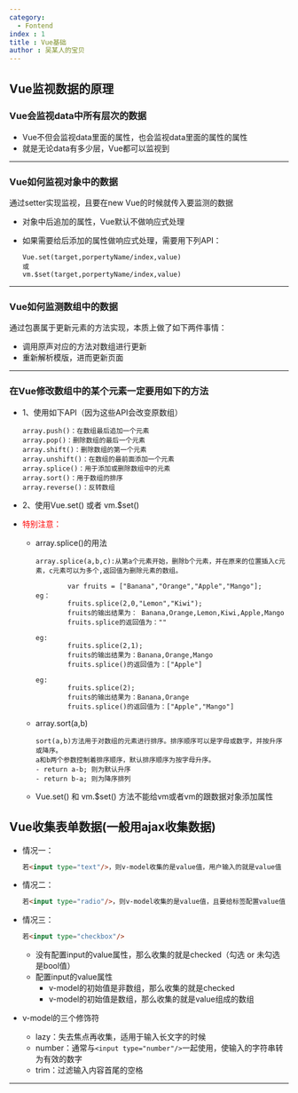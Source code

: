 ```yaml
---
category:
  - Fontend
index : 1
title : Vue基础
author : 吴某人的宝贝
---
```


## Vue监视数据的原理

### Vue会监视data中所有层次的数据

- Vue不但会监视data里面的属性，也会监视data里面的属性的属性
- 就是无论data有多少层，Vue都可以监视到

---

### Vue如何监视对象中的数据

通过setter实现监视，且要在new Vue的时候就传入要监测的数据

- 对象中后追加的属性，Vue默认不做响应式处理

- 如果需要给后添加的属性做响应式处理，需要用下列API：

  ```vue
  Vue.set(target,porpertyName/index,value)
  或
  vm.$set(target,porpertyName/index,value)
  ```

---

### Vue如何监测数组中的数据

通过包裹属于更新元素的方法实现，本质上做了如下两件事情：

- 调用原声对应的方法对数组进行更新
- 重新解析模版，进而更新页面

---

### 在Vue修改数组中的某个元素一定要用如下的方法

- 1、使用如下API（因为这些API会改变原数组）

  ```vue
  array.push()：在数组最后追加一个元素
  array.pop()：删除数组的最后一个元素
  array.shift()：删除数组的第一个元素
  array.unshift()：在数组的最前面添加一个元素
  array.splice()：用于添加或删除数组中的元素
  array.sort()：用于数组的排序
  array.reverse()：反转数组
  ```

- 2、使用Vue.set() 或者 vm.$set()

- <font color=red>特别注意：</font>

  - array.splice()的用法

    ```vue
    array.splice(a,b,c):从第a个元素开始，删除b个元素，并在原来的位置插入c元素，c元素可以为多个,返回值为删除元素的数组。
    
    		var fruits = ["Banana","Orange","Apple","Mango"];
    eg：
    		fruits.splice(2,0,"Lemon","Kiwi");
    		fruits的输出结果为： Banana,Orange,Lemon,Kiwi,Apple,Mango
    		fruits.splice的返回值为：""
    
    eg:
    		fruits.splice(2,1);
    		fruits的输出结果为：Banana,Orange,Mango
    		fruits.splice()的返回值为：["Apple"]
    
    eg:
    		fruits.splice(2);
    		fruits的输出结果为：Banana,Orange
    		fruits.splice()的返回值为：["Apple","Mango"]
    ```

  - array.sort(a,b)

    ```vue
    sort(a,b)方法用于对数组的元素进行排序。排序顺序可以是字母或数字，并按升序或降序。
    a和b两个参数控制着排序顺序，默认排序顺序为按字母升序。
    - return a-b; 则为默认升序
    - return b-a; 则为降序排列
    ```

  - Vue.set() 和 vm.$set() 方法不能给vm或者vm的跟数据对象添加属性

## Vue收集表单数据(一般用ajax收集数据)

- 情况一：

  ```html
  若<input type="text"/>，则v-model收集的是value值，用户输入的就是value值
  ```

- 情况二：

  ```html
  若<input type="radio"/>，则v-model收集的是value值，且要给标签配置value值
  ```

- 情况三：

  ```html
  若<input type="checkbox"/>
  ```

  - 没有配置input的value属性，那么收集的就是checked（勾选 or 未勾选 是bool值）
  - 配置input的value属性
    - v-model的初始值是非数组，那么收集的就是checked
    - v-model的初始值是数组，那么收集的就是value组成的数组

- v-model的三个修饰符

  - lazy：失去焦点再收集，适用于输入长文字的时候
  - number：通常与`<input type="number"/>`一起使用，使输入的字符串转为有效的数字
  - trim：过滤输入内容首尾的空格

---

